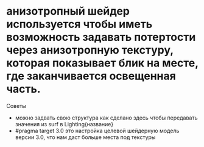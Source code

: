 #  анизотропный шейдер используется чтобы иметь возможность задавать потертости через анизотропную текстуру, которая показывает блик на месте, где заканчивается освещенная часть. 
Советы 
 - можно задвать свою структура как сделано здесь чтобы передавать значения из surf в Lighting{название}
 - #pragma target 3.0 это настройка целевой шейдерную модель версии 3.0, что нам даст больше места под текстуры